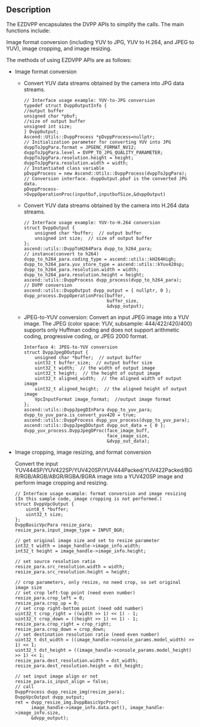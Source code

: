 ## Description<a name="en-us_topic_0165443699_section733845520614"></a>

The EZDVPP encapsulates the DVPP APIs to simplify the calls. The main functions include:

Image format conversion \(including YUV to JPG, YUV to H.264, and JPEG to YUV\), image cropping, and image resizing.

The methods of using EZDVPP APIs are as follows:

-   Image format conversion
    -   Convert YUV data streams obtained by the camera into JPG data streams.

        ```
        // Interface usage example: YUV-to-JPG conversion
        typedef struct DvppOutputInfo {
        //output buffer
        unsigned char *pbuf;
        //size of output buffer
        unsigned int size;
        } DvppOutput;
        Ascend::Utils::DvppProcess *pDvppProcess=nullptr;
        // Initialization parameter for converting YUV into JPG
        dvppToJpgPara.format = JPGENC_FORMAT_NV12;
        dvppToJpgPara.level = DVPP_TO_JPG_QUALITY_PARAMETER;
        dvppToJpgPara.resolution.height = height;
        dvppToJpgPara.resolution.width = width;
        // Instantiated class variable
        pDvppProcess = new Ascend::Utils::DvppProcess(dvppToJpgPara);
        // Conversion interface. dvppOutput.pbuf is the converted JPG data.
        pDvppProcess->DvppOperationProc(inputbuf,inputbufSize,&dvppOutput)
        ```

    -   Convert YUV data streams obtained by the camera into H.264 data streams.

        ```
        // Interface usage example: YUV-to-H.264 conversion
        struct DvppOutput {
            unsigned char *buffer;  // output buffer
            unsigned int size;  // size of output buffer
        };
        ascend::utils::DvppToH264Para dvpp_to_h264_para;
        // instance(convert to h264)
        dvpp_to_h264_para.coding_type = ascend::utils::kH264High;
        dvpp_to_h264_para.yuv_store_type = ascend::utils::kYuv420sp;
        dvpp_to_h264_para.resolution.width = width;
        dvpp_to_h264_para.resolution.height = height;
        ascend::utils::DvppProcess dvpp_process(dvpp_to_h264_para);
        // DVPP conversion
        ascend::utils::DvppOutput dvpp_output = { nullptr, 0 };
        dvpp_process.DvppOperationProc(buffer, 
                                       buffer_size,
                                       &dvpp_output);
        ```

    -   JPEG-to-YUV conversion: Convert an input JPEG image into a YUV image. The JPEG \(color space: YUV, subsample: 444/422/420/400\) supports only Huffman coding and does not support arithmetic coding, progressive coding, or JPEG 2000 format.

        ```
        Interface 4: JPEG-to-YUV conversion
        struct DvppJpegDOutput {
            unsigned char *buffer;  // output buffer
            uint32_t buffer_size;  // output buffer size
            uint32_t width;  // the width of output image
            uint32_t height;  // the height of output image
            uint32_t aligned_width;  // the aligned width of output image
            uint32_t aligned_height;  // the aligned height of output image
            VpcInputFormat image_format;  //output image format
        };
        ascend::utils::DvppJpegDInPara dvpp_to_yuv_para;
        dvpp_to_yuv_para.is_convert_yuv420 = true;
        ascend::utils::DvppProcess dvpp_yuv_process(dvpp_to_yuv_para);
        ascend::utils::DvppJpegDOutput dvpp_out_data = { 0 };
        dvpp_yuv_process.DvppJpegDProc(face_image_buff,
                                       face_image_size,
                                       &dvpp_out_data);
        ```


-   Image cropping, image resizing, and format conversion

    Convert the input YUV444SP/YUV422SP/YUV420SP/YUV444Packed/YUV422Packed/BGR/RGB/ARGB/ABGR/RGBA/BGRA image into a YUV420SP image and perform image cropping and resizing.

    ```
    // Interface usage example: format conversion and image resizing (In this sample code, image cropping is not performed.)
    struct DvppVpcOutput {
        uint8_t *buffer;
        uint32_t size;
    };
    DvppBasicVpcPara resize_para;
    resize_para.input_image_type = INPUT_BGR;
    
    // get original image size and set to resize parameter
    int32_t width = image_handle->image_info.width;
    int32_t height = image_handle->image_info.height;
    
    // set source resolution ratio
    resize_para.src_resolution.width = width;
    resize_para.src_resolution.height = height;
    
    // crop parameters, only resize, no need crop, so set original image size
    // set crop left-top point (need even number)
    resize_para.crop_left = 0;
    resize_para.crop_up = 0;
    // set crop right-bottom point (need odd number)
    uint32_t crop_right = ((width >> 1) << 1) - 1;
    uint32_t crop_down = ((height >> 1) << 1) - 1;
    resize_para.crop_right = crop_right;
    resize_para.crop_down = crop_down;
    // set destination resolution ratio (need even number)
    uint32_t dst_width = ((image_handle->console_params.model_width) >> 1) << 1;
    uint32_t dst_height = ((image_handle->console_params.model_height) >> 1) << 1;
    resize_para.dest_resolution.width = dst_width;
    resize_para.dest_resolution.height = dst_height;
    
    // set input image align or not
    resize_para.is_input_align = false;
    // call
    DvppProcess dvpp_resize_img(resize_para);
    DvppVpcOutput dvpp_output;
    ret = dvpp_resize_img.DvppBasicVpcProc(
          image_handle->image_info.data.get(), image_handle->image_info.size,
          &dvpp_output);
    ```


